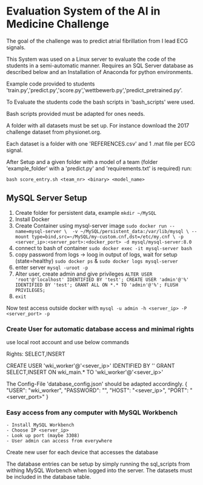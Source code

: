 # Evaluation System of the AI in Medicine Challenge

The goal of the challenge was to predict atrial fibrillation from I lead ECG signals.

This System was used on a Linux server to evaluate the code of the students in a semi-automatic manner. Requires an SQL Server database as described below and an Installation of Anaconda for python environments.

Example code provided to students 'train.py','predict.py','score.py','wettbewerb.py','predict_pretrained.py'.

To Evaluate the students code the bash scripts in 'bash_scripts' were used. 

Bash scripts provided must be adapted for ones needs.

A folder with all datasets must be set up. For instance download the 2017 challenge dataset from physionet.org.

Each dataset is a folder with one 'REFERENCES.csv' and 1 .mat file per ECG signal.

After Setup and a given folder with a model of a team (folder 'example_folder' with a 'predict.py' and 'requirements.txt' is required) run:

`bash score_entry.sh <team_nr> <binary> <model_name>`


## MySQL Server Setup

1. Create folder for persistent data, example `mkdir ~/MySQL`
2. Install Docker
3. Create Container using mysql-server image ``` sudo docker run --name=mysql-server \ 
-v ~/MySQL/persistent_data:/var/lib/mysql \
--mount type=bind,src=~/MySQL/my-custom.cnf,dst=/etc/my.cnf \
-p <server_ip>:<server_port>:<docker_port> -d mysql/mysql-server:8.0 ```
4. connect to bash of container `sudo docker exec -it mysql-server bash`
5. copy password from logs -> loog in output of logs, wait for setup (state=healthy) `sudo docker ps` & `sudo docker logs mysql-server`
6. enter server `mysql -uroot -p`
7. Alter user, create admin and give privileges ```ALTER USER 'root'@'localhost' IDENTIFIED BY 'test';
CREATE USER 'admin'@'%' IDENTIFIED BY 'test';
GRANT ALL ON *.* TO 'admin'@'%';
FLUSH PRIVILEGES;```
8. `exit`

Now test access outside docker with `mysql -u admin -h <server_ip> -P <server_port> -p`


### Create User for automatic database access and minimal rights


use local root account and use below commands

Rights: SELECT,INSERT

CREATE USER 'wki_worker'@'<sever_ip>' IDENTIFIED BY '<some password>'
GRANT SELECT,INSERT ON wki_main.* TO 'wki_worker'@'<sever_ip>' 

The Config-File 'database_config.json' should be adapted accordingly.
{
    "USER": "wki_worker",
    "PASSWORD": "<some password>",
    "HOST": "<sever_ip>",
    "PORT": "<server_port>"
}

### Easy access from any computer with MySQL Workbench
	- Install MySQL Workbench
	- Choose IP <server_ip> 
	- Look up port (maybe 3308)
	- User admin can access from everywhere
Create new user for each device that accesses the database

The database entries can be setup by simply running the sql_scripts from withing MySQL Worbench when logged into the server.
The datasets must be included in the database table.

